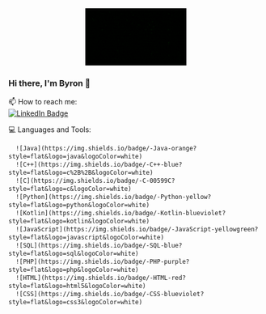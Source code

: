 <div id="header" align="center">
  <img src="https://github.com/jyronbones/jyronbones.github.io/blob/main/images/catrun.gif" width="200"/>
</div>

### Hi there, I'm Byron 👋

<!--
**jyronbones/jyronbones** is a ✨ _special_ ✨ repository because its `README.md` (this file) appears on your GitHub profile.

Here are some ideas to get you started:

- 🔭 I’m currently working on ...
- 🌱 I’m currently learning ...
- 👯 I’m looking to collaborate on ...
- 🤔 I’m looking for help with ...
- 💬 Ask me about ...
- 📫 How to reach me: ...
- 😄 Pronouns: ...
- ⚡ Fun fact: ...
![github](https://img.shields.io/badge/GitHub-000000?style=for-the-badge&logo=GitHub&logoColor=white)
-->
<div id="badges">
📫 How to reach me:
<br>
  <a href="https://www.linkedin.com/in/byron-jones89/">
    <img src="https://img.shields.io/badge/LinkedIn-blue?style=for-the-badge&logo=linkedin&logoColor=white" alt="LinkedIn Badge"/>
  </a>
</div>
<div id="lang_badges">
  <p>
    💻 Languages and Tools:

      ![Java](https://img.shields.io/badge/-Java-orange?style=flat&logo=java&logoColor=white)
      ![C++](https://img.shields.io/badge/-C++-blue?style=flat&logo=c%2B%2B&logoColor=white)
      ![C](https://img.shields.io/badge/-C-00599C?style=flat&logo=c&logoColor=white)
      ![Python](https://img.shields.io/badge/-Python-yellow?style=flat&logo=python&logoColor=white)
      ![Kotlin](https://img.shields.io/badge/-Kotlin-blueviolet?style=flat&logo=kotlin&logoColor=white)
      ![JavaScript](https://img.shields.io/badge/-JavaScript-yellowgreen?style=flat&logo=javascript&logoColor=white)
      ![SQL](https://img.shields.io/badge/-SQL-blue?style=flat&logo=sql&logoColor=white)
      ![PHP](https://img.shields.io/badge/-PHP-purple?style=flat&logo=php&logoColor=white)
      ![HTML](https://img.shields.io/badge/-HTML-red?style=flat&logo=html5&logoColor=white)
      ![CSS](https://img.shields.io/badge/-CSS-blueviolet?style=flat&logo=css3&logoColor=white)
  </p>
</div>
